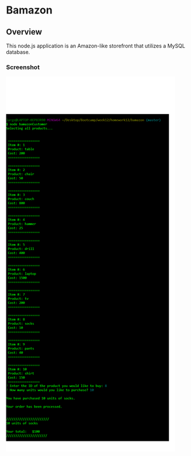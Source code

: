 # Bamazon

## Overview

This node.js application is an Amazon-like storefront that utilizes a MySQL database.

### Screenshot
![](ss1.png)
